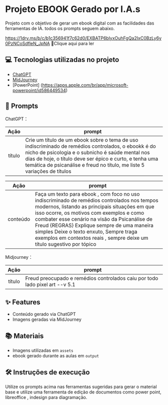 # Projeto EBOOK Gerado por I.A.s


Projeto com o objetivo de gerar um ebook digital com as facilidades das ferramentas de IA. todos os prompts
seguem abaixo.

<https://1drv.ms/b/c/b1c356941f7c62d0/EXBATP6blyxOuhFgQa2IxC0BzLy6y0PzNCoSdfleN_JpNA> 📕Clique aqui para ler</a>

## 💻 Tecnologias utilizadas no projeto

- [ChatGPT](https://chat.openai.com/) 
- [MidJourney](https://www.midjourney.com/app/)
- [PowerPoint] (https://apps.apple.com/br/app/microsoft-powerpoint/id586449534)

## 🧠 Prompts


ChatGPT：

|   Ação   | prompt                                                                                                                                                                                                                                                                         |
| :------: | ------------------------------------------------------------------------------------------------------------------------------------------------------------------------------------------------------------------------------------------------------------------------------ |
|  título  |  Crie um título de um ebook sobre o tema de uso indiscriminado de remédios controlados, o ebookk é do nicho de psicologia e o subnicho é saúde mental nos dias de hoje, o título deve ser épico e curto, e tenha uma temática de psicanálise e freud no título, me liste 5 variações de títulos
                                          
|  Ação  | prompt                                                                                 |
| :----: | -------------------------------------------------------------------------------------- |
| conteúdo | Faça um texto para ebook , com foco no uso indiscriminado de remédios controlados nos tempos modernos, listando as principais situações em que isso ocorre, os motivos com exemplos e como combater esse cenário na visão da Psicanálise de Freud {REGRAS} Explique sempre de uma maneira simples Deixe o texto enxuto, Sempre traga exemplos em contextos reais , sempre deixe um título sugestivo por tópico |


Midjourney：

|  Ação  | prompt                                                                                 |
| :----: | -------------------------------------------------------------------------------------- |
| título | Freud preocupado e remédios controlados caiu por todo lado pixel art --v 5.1 |

## ✨ Features

- Conteúdo gerado via ChatGPT
- Imagens geradas via MidJourney

## 📚 Materiais

- Imagens utilizadas em `assets`
- ebook gerado durante as aulas em `output`

## 🛠️ Instruções de execução

Utilize os prompts acima nas ferramentas sugeridas para gerar o material base e utilize uma ferramenta de edição de documentos como power point, libreoffice , indesign para diagramação.

